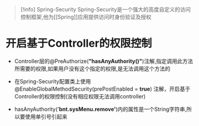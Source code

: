 
> [!info] Spring-Security
> Spring-Security是一个强大的高度自定义的访问控制框架,他为[[Spring]]应用提供访问时身份验证及授权

# 开启基于Controller的权限控制
-   Controller层的@PreAuthorize(**"hasAnyAuthority()"**)注解,指定调用此方法所需要的权限,如果用户没有这个指定的权限,是无法调用这个方法的

-   在Spring-Security配置类上使用 @EnableGlobalMethodSecurity(prePostEnabled = **true**) 注解，开启基于Controller的权限控制(没有相应权限无法调用controller)

-   hasAnyAuthority('**bnt.sysMenu.remove'**)内的属性是一个String字符串,所以要使用单引号引起来 